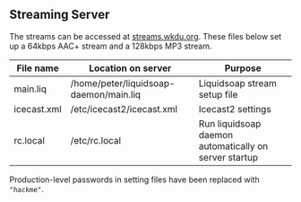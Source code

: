 ## Streaming Server

The streams can be accessed at [streams.wkdu.org](http://streams.wkdu.org). These files below set up a 64kbps AAC+ stream and a 128kbps MP3 stream.

| File name | Location on server | Purpose |
| --------- | ------------------ | ------- |
| main.liq | /home/peter/liquidsoap-daemon/main.liq | Liquidsoap stream setup file |
| icecast.xml | /etc/icecast2/icecast.xml | Icecast2 settings |
| rc.local | /etc/rc.local | Run liquidsoap daemon automatically on server startup |

Production-level passwords in setting files have been replaced with ``"hackme"``.
